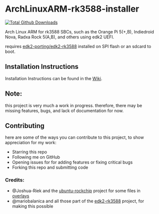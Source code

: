 # ArchLinuxARM-rk3588-installer

[![Total Github Downloads](https://img.shields.io/github/downloads/SputnikRocket/ArchLinuxARM-rk3588-installer/total.svg?&color=E95420&label=Total%20Downloads)](https://github.com/SputnikRocket/ArchLinuxARM-rk3588-installer/releases)

Arch Linux ARM for rk3588 SBCs, such as the Orange Pi 5(+,B), Indiedroid Nova, Radxa Rock 5(A,B), and others using edk2 UEFI.

requires [edk2-porting/edk2-rk3588](https://github.com/edk2-porting/edk2-rk3588) installed on SPI flash or an sdcard to boot.

## Installation Instructions
Installation Instructions can be found in the [Wiki](https://github.com/SputnikRocket/ArchLinuxARM-rk3588-installer/wiki).

## Note:
this project is very much a work in progress. therefore, there may be missing features, bugs, and lack of documentation for now.

## Contributing
here are some of the ways you can contribute to this project, to show appreciation for my work: 

* Starring this repo
* Following me on GitHub
* Opening issues for for adding features or fixing critical bugs
* Forking this repo and submitting code

### Credits:
* @Joshua-Riek and the [ubuntu-rockchip](https://github.com/Joshua-Riek/ubuntu-rockchip) project for some files in [overlays](https://github.com/SputnikRocket/ArchLinuxARM-rk3588-installer/tree/main/overlays)
* @mariobalanica and all those part of the [edk2-rk3588](https://github.com/edk2-porting/edk2-rk3588) project, for making this possible 
